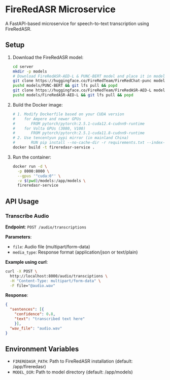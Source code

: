 # FireRedASR Microservice

A FastAPI-based microservice for speech-to-text transcription using FireRedASR.

## Setup

1. Download the FireRedASR model:
   ```bash
   cd server
   mkdir -p models
   # Download FireRedASR-AED-L & PUNC-BERT model and place it in models/
   git clone https://huggingface.co/FireRedTeam/FireRedChat-punc models/PUNC-BERT
   pushd models/PUNC-BERT && git lfs pull && popd
   git clone https://huggingface.co/FireRedTeam/FireRedASR-AED-L models/FireRedASR-AED-L
   pushd models/FireRedASR-AED-L && git lfs pull && popd
   ```

2. Build the Docker image:
   ```bash
   # 1. Modify Dockerfile based on your CUDA version
   #    for Ampere and newer GPUs
   #       FROM pytorch/pytorch:2.5.1-cuda12.4-cudnn9-runtime
   #    for Volta GPUs (3080, V100)
   #       FROM pytorch/pytorch:2.5.1-cuda11.8-cudnn9-runtime
   # 2. Use tencentyun pypi mirror (in mainland China)
   #       RUN pip install --no-cache-dir -r requirements.txt --index-url http://mirrors.tencentyun.com/pypi/simple/ --trusted-host mirrors.tencentyun.com
   docker build -t fireredasr-service .
   ```

3. Run the container:
   ```bash
   docker run -d \
     -p 8000:8000 \
     --gpus '"cuda:0"' \
     -v $(pwd)/models:/app/models \
     fireredasr-service
   ```

## API Usage

### Transcribe Audio

**Endpoint**: `POST /audio/transcriptions`

**Parameters**:
- `file`: Audio file (multipart/form-data)
- `media_type`: Response format (application/json or text/plain)

**Example using curl**:
```bash
curl -X POST \
  http://localhost:8000/audio/transciptions \
  -H "Content-Type: multipart/form-data" \
  -F file="@audio.wav"
```

**Response**:
```json
{
  "sentences": [{
    "confidence": 0.8,
    "text": "transcribed text here"
    }],
  "wav_file": "audio.wav"
}
```

## Environment Variables

- `FIREREDASR_PATH`: Path to FireRedASR installation (default: /app/fireredasr)
- `MODEL_DIR`: Path to model directory (default: /app/models) 